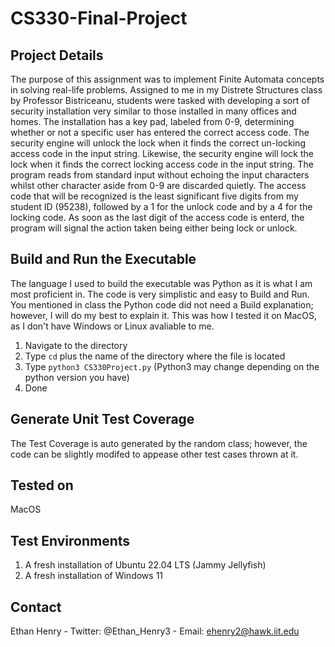 # CS330-Final-Project
## Project Details
The purpose of this assignment was to implement Finite Automata concepts in solving real-life problems. Assigned to me in my Distrete Structures class by Professor Bistriceanu, students were tasked with developing a sort of security installation very similar to those installed in many offices and homes. The installation has a key pad, labeled from 0-9, determining whether or not a specific user has entered the correct access code. The security engine will unlock the lock when it finds the correct un-locking access code in the input string. Likewise, the security engine will lock the lock when it finds the correct locking access code in the input string. The program reads from standard input without echoing the input characters whilst other character aside from 0-9 are discarded quietly. The access code that will be recognized is the least significant five digits from my student ID (95238), followed by a 1 for the unlock code and by a 4 for the locking code. As soon as the last digit of the access code is enterd, the program will signal the action taken being either being lock or unlock.

## Build and Run the Executable
The language I used to build the executable was Python as it is what I am most proficient in. The code is very simplistic and easy to Build and Run. You mentioned in class the Python code did not need a Build explanation; however, I will do my best to explain it. This was how I tested it on MacOS, as I don't have Windows or Linux avaliable to me. 
1. Navigate to the directory
2. Type `cd` plus the name of the directory where the file is located
3. Type `python3 CS330Project.py` (Python3 may change depending on the python version you have)
4. Done

## Generate Unit Test Coverage
The Test Coverage is auto generated by the random class; however, the code can be slightly modifed to appease other test cases thrown at it.  

## Tested on 
MacOS

## Test Environments
1. A fresh installation of Ubuntu 22.04 LTS (Jammy Jellyfish)
2. A fresh installation of Windows 11

## Contact 
Ethan Henry - Twitter: @Ethan_Henry3 - Email: ehenry2@hawk.iit.edu



